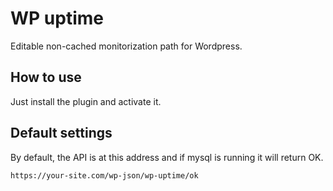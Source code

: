 # WP uptime

Editable non-cached monitorization path for Wordpress.

## How to use

Just install the plugin and activate it.

## Default settings

By default, the API is at this address and if mysql is running it will return OK.

```
https://your-site.com/wp-json/wp-uptime/ok
```
